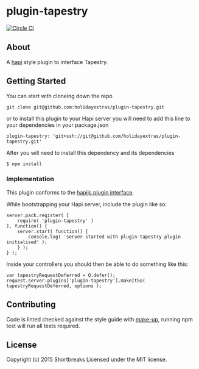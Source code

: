 # plugin-tapestry

[![Circle CI](https://circleci.com/gh/holidayextras/plugin-tapestry/tree/master.svg?style=svg)](https://circleci.com/gh/holidayextras/plugin-tapestry/tree/master)

## About

A [hapi](http://hapijs.com/) style plugin to interface Tapestry.

## Getting Started

You can start with cloneing down the repo

```
git clone git@github.com:holidayextras/plugin-tapestry.git
```

or to install this plugin to your Hapi server you will need to add this line to your dependencies in your package.json
```
plugin-tapestry: 'git+ssh://git@github.com/holidayextras/plugin-tapestry.git'
```

After you will need to install this dependency and its dependencies
```
$ npm install
```

### Implementation

This plugin conforms to the [hapijs plugin interface](http://hapijs.com/api#plugin-interface).

While bootstrapping your Hapi server, include the plugin like so:

```
server.pack.register( [
	require( 'plugin-tapestry' )
], function() {
	server.start( function() {
		console.log( 'server started with plugin-tapestry plugin initialised' );
	} );
} );
```

Inside your controllers you should then be able to do something like this:

```
var tapestryRequestDeferred = Q.defer();
request.server.plugins['plugin-tapestry'].makeItSo( tapestryRequestDeferred, options );
```

## Contributing

Code is linted checked against the style guide with [make-up](https://github.com/holidayextras/make-up), running npm test will run all tests required.

## License
Copyright (c) 2015 Shortbreaks
Licensed under the MIT license.
